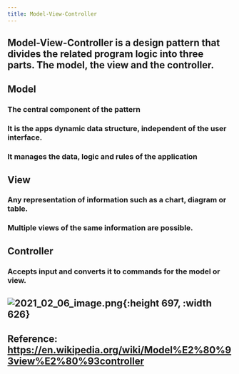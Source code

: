 ```yaml
---
title: Model-View-Controller
---
```


## Model-View-Controller is a design pattern that divides the related program logic into three parts. The __model__, the __view__ and the __controller__.
## **Model**
### The central component of the pattern
### It is the apps dynamic data structure, independent of the user interface.
### It manages the data, logic and rules of the application
## __View__
### Any representation of information such as a chart, diagram or table.
### Multiple views of the same information are possible.
## __Controller__
### Accepts input and converts it to commands for the model or view.
## ![2021_02_06_image.png](https://cdn.logseq.com/%2Fa96dfeb6-b396-44c2-8b1e-e5c7cd10167e9e31fa6d-5478-49fe-822d-d566033e86f12021_02_06_image.png?Expires=4766227255&Signature=GATRA2DqDyDECkQPDA808LX46oUBhVe-zCGPrsCJswQ7BjHcxcWiU1MX1U3HUG3NP5LRn9b9r8In2ST7ii42g67wSPwhB2DwfnhYAPmZB6yLTasSKJxoe70zZY8vEeoIAlXLuLyh6lJlfnwUb6NvHDdC2qOqry7AW1wGpVXQpaeQ6kzn8B0253AcfF-1seSqIIWRPuFQ2T2PSsuDgqm1mKRZs9yjhQo-t6Uk1L6fZTW2BV0wxL8lku0t1L7DfEIxihlD~AEl1CSB1GfVeTHE5-646TPD4HmqSACkH5utKBNMhX8yAH0~tBw1QfivFP1FLhJOtz0F2iZRK7PZlQy40g__&Key-Pair-Id=APKAJE5CCD6X7MP6PTEA){:height 697, :width 626}
## Reference: https://en.wikipedia.org/wiki/Model%E2%80%93view%E2%80%93controller
